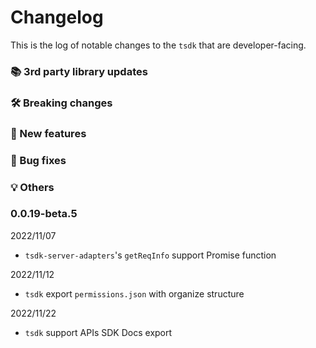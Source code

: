 # Changelog

This is the log of notable changes to the `tsdk` that are developer-facing.

### 📚 3rd party library updates

### 🛠 Breaking changes

### 🎉 New features

### 🐛 Bug fixes

### 💡 Others

### 0.0.19-beta.5

2022/11/07

- `tsdk-server-adapters`'s `getReqInfo` support Promise function

2022/11/12

- `tsdk` export `permissions.json` with organize structure

2022/11/22

- `tsdk` support APIs SDK Docs export
